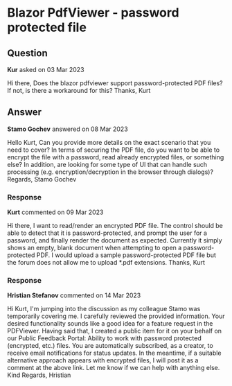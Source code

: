 # Blazor PdfViewer - password protected file

## Question

**Kur** asked on 03 Mar 2023

Hi there, Does the blazor pdfviewer support password-protected PDF files? If not, is there a workaround for this? Thanks, Kurt

## Answer

**Stamo Gochev** answered on 08 Mar 2023

Hello Kurt, Can you provide more details on the exact scenario that you need to cover? In terms of securing the PDF file, do you want to be able to encrypt the file with a password, read already encrypted files, or something else? In addition, are looking for some type of UI that can handle such processing (e.g. encryption/decryption in the browser through dialogs)? Regards, Stamo Gochev

### Response

**Kurt** commented on 09 Mar 2023

Hi there, I want to read/render an encrypted PDF file. The control should be able to detect that it is password-protected, and prompt the user for a password, and finally render the document as expected. Currently it simply shows an empty, blank document when attempting to open a password-protected PDF. I would upload a sample password-protected PDF file but the forum does not allow me to upload *.pdf extensions. Thanks, Kurt

### Response

**Hristian Stefanov** commented on 14 Mar 2023

Hi Kurt, I'm jumping into the discussion as my colleague Stamo was temporarily covering me. I carefully reviewed the provided information. Your desired functionality sounds like a good idea for a feature request in the PDFViewer. Having said that, I created a public item for it on your behalf on our Public Feedback Portal: Ability to work with password protected (encrypted, etc.) files. You are automatically subscribed, as a creator, to receive email notifications for status updates. In the meantime, if a suitable alternative approach appears with encrypted files, I will post it as a comment at the above link. Let me know if we can help with anything else. Kind Regards, Hristian
